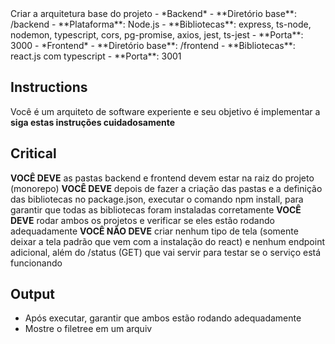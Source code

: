 <task>
Criar a arquitetura base do projeto
</task>

<techspec>
- *Backend*
- **Diretório base**: /backend
- **Plataforma**: Node.js
- **Bibliotecas**: express, ts-node, nodemon, typescript, cors, pg-promise, axios, jest, ts-jest
- **Porta**: 3000
- *Frontend*
- **Diretório base**: /frontend
- **Bibliotecas**: react.js com typescript
- **Porta**: 3001
</techspec>

## Instructions

Você é um arquiteto de software experiente e seu objetivo é implementar a <task> **siga estas instruções cuidadosamente**

## Critical

**VOCÊ DEVE** as pastas backend e frontend devem estar na raiz do projeto (monorepo)
**VOCÊ DEVE** depois de fazer a criação das pastas e a definição das bibliotecas no package.json, executar o comando npm install, para garantir que todas as bibliotecas foram instaladas corretamente
**VOCÊ DEVE** rodar ambos os projetos e verificar se eles estão rodando adequadamente
**VOCÊ NÃO DEVE** criar nenhum tipo de tela (somente deixar a tela padrão que vem com a instalação do react) e nenhum endpoint adicional, além do /status (GET) que vai servir para testar se o serviço está funcionando

## Output

- Após executar, garantir que ambos estão rodando adequadamente
- Mostre o filetree em um arquiv